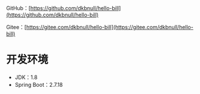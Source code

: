 GitHub：[https://github.com/dkbnull/hello-bill](https://github.com/dkbnull/hello-bill)

Gitee：[https://gitee.com/dkbnull/hello-bill](https://gitee.com/dkbnull/hello-bill)

# 开发环境

* JDK：1.8
* Spring Boot：2.7.18

